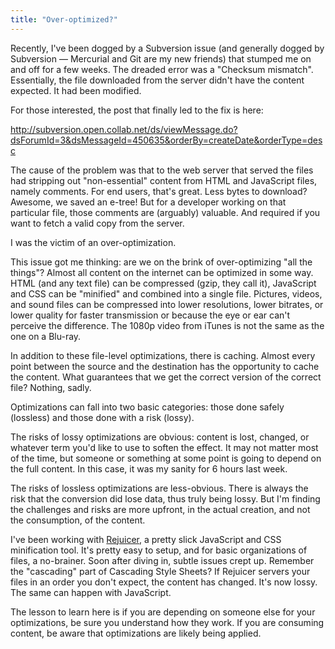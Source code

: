 ```yaml
---
title: "Over-optimized?"
---
```



Recently, I've been dogged by a Subversion issue (and generally dogged by Subversion — Mercurial and Git are my new friends) that stumped me on and off for a few weeks. The dreaded error was a "Checksum mismatch". Essentially, the file downloaded from the server didn't have the content expected. It had been modified.

For those interested, the post that finally led to the fix is here:

http://subversion.open.collab.net/ds/viewMessage.do?dsForumId=3&dsMessageId=450635&orderBy=createDate&orderType=desc

The cause of the problem was that to the web server that served the files had stripping out "non-essential" content from HTML and JavaScript files, namely comments. For end users, that's great. Less bytes to download? Awesome, we saved an e-tree! But for a developer working on that particular file, those comments are (arguably) valuable. And required if you want to fetch a valid copy from the server.

I was the victim of an over-optimization.

This issue got me thinking: are we on the brink of over-optimizing "all the things"? Almost all content on the internet can be optimized in some way. HTML (and any text file) can be compressed (gzip, they call it), JavaScript and CSS can be "minified" and combined into a single file. Pictures, videos, and sound files can be compressed into lower resolutions, lower bitrates, or lower quality for faster transmission or because the eye or ear can't perceive the difference. The 1080p video from iTunes is not the same as the one on a Blu-ray.

In addition to these file-level optimizations, there is caching. Almost every point between the source and the destination has the opportunity to cache the content. What guarantees that we get the correct version of the correct file? Nothing, sadly.

Optimizations can fall into two basic categories: those done safely (lossless) and those done with a risk (lossy).

The risks of lossy optimizations are obvious: content is lost, changed, or whatever term you'd like to use to soften the effect. It may not matter most of the time, but someone or something at some point is going to depend on the full content. In this case, it was my sanity for 6 hours last week.

The risks of lossless optimizations are less-obvious. There is always the risk that the conversion did lose data, thus truly being lossy. But I'm finding the challenges and risks are more upfront, in the actual creation, and not the consumption, of the content.

I've been working with [Rejuicer](http://rejuice.me/), a pretty slick JavaScript and CSS minification tool. It's pretty easy to setup, and for basic organizations of files, a no-brainer. Soon after diving in, subtle issues crept up. Remember the "cascading" part of Cascading Style Sheets? If Rejuicer servers your files in an order you don't expect, the content has changed. It's now lossy. The same can happen with JavaScript.

The lesson to learn here is if you are depending on someone else for your optimizations, be sure you understand how they work. If you are consuming content, be aware that optimizations are likely being applied.